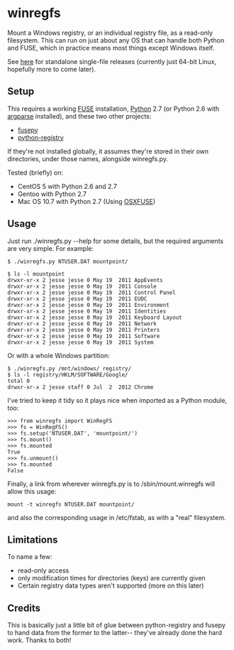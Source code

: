 winregfs
========

Mount a Windows registry, or an individual registry file, as a read-only
filesystem.  This can run on just about any OS that can handle both Python and
FUSE, which in practice means most things except Windows itself.

See [here](http://www.mangolad.com/winregfs) for standalone single-file releases
(currently just 64-bit Linux, hopefully more to come later).

Setup
-----

This requires a working [FUSE](http://fuse.sourceforge.net/) installation,
[Python](http://www.python.org/) 2.7 (or Python 2.6 with
[argparse](http://pypi.python.org/pypi/argparse) installed), and these two other
projects:
 * [fusepy](https://github.com/terencehonles/fusepy)
 * [python-registry](https://github.com/williballenthin/python-registry)

If they're not installed globally, it assumes they're stored in their own
directories, under those names, alongside winregfs.py. 

Tested (briefly) on:

 * CentOS 5 with Python 2.6 and 2.7
 * Gentoo with Python 2.7
 * Mac OS 10.7 with Python 2.7 (Using [OSXFUSE](http://osxfuse.github.com/))

Usage
-----

Just run ./winregfs.py --help for some details, but the required arguments are
very simple.  For example:

    $ ./winregfs.py NTUSER.DAT mountpoint/

    $ ls -l mountpoint
    drwxr-xr-x 2 jesse jesse 0 May 19  2011 AppEvents
    drwxr-xr-x 2 jesse jesse 0 May 19  2011 Console
    drwxr-xr-x 2 jesse jesse 0 May 19  2011 Control Panel
    drwxr-xr-x 2 jesse jesse 0 May 19  2011 EUDC
    drwxr-xr-x 2 jesse jesse 0 May 19  2011 Environment
    drwxr-xr-x 2 jesse jesse 0 May 19  2011 Identities
    drwxr-xr-x 2 jesse jesse 0 May 19  2011 Keyboard Layout
    drwxr-xr-x 2 jesse jesse 0 May 19  2011 Network
    drwxr-xr-x 2 jesse jesse 0 May 19  2011 Printers
    drwxr-xr-x 2 jesse jesse 0 May 19  2011 Software
    drwxr-xr-x 2 jesse jesse 0 May 19  2011 System

Or with a whole Windows partition:

    $ ./winregfs.py /mnt/windows/ registry/
    $ ls -l registry/HKLM/SOFTWARE/Google/
    total 0
    drwxr-xr-x 2 jesse staff 0 Jul  2  2012 Chrome

I've tried to keep it tidy so it plays nice when imported as a Python module,
too:

    >>> from winregfs import WinRegFS
    >>> fs = WinRegFS()
    >>> fs.setup('NTUSER.DAT', 'mountpoint/')
    >>> fs.mount()
    >>> fs.mounted
    True
    >>> fs.unmount()
    >>> fs.mounted
    False

Finally, a link from wherever winregfs.py is to /sbin/mount.winregfs will allow
this usage:

    mount -t winregfs NTUSER.DAT mountpoint/

and also the corresponding usage in /etc/fstab, as with a "real" filesystem.

Limitations
-----------

To name a few:
 * read-only access
 * only modification times for directories (keys) are currently given
 * Certain registry data types aren't supported (more on this later)

Credits
-------

This is basically just a little bit of glue between python-registry and fusepy
to hand data from the former to the latter-- they've already done the hard work.
Thanks to both!
